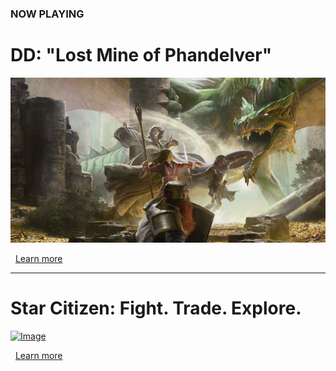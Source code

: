 ### NOW PLAYING

# D<i class="fab fa-d-and-d"></i>D: "Lost Mine of Phandelver"

<a class="featured" href="/campaign">![Image](/dnd-5e-phandelver-carousel.png)</a>

<i class="fas fa-book-open"></i>&nbsp;&nbsp;[Learn more](/campaign)

---

# Star Citizen: Fight. Trade. Explore.

<a class="featured" href="/star-citizen">![Image](/assets/img/starcitizen-alpha-carousel.png)</a>

<i class="fas fa-book-open"></i>&nbsp;&nbsp;[Learn more](/star-citizen)
